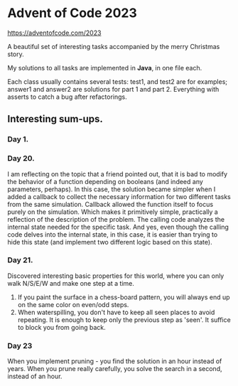 

# Advent of Code 2023

https://adventofcode.com/2023

A beautiful set of interesting tasks accompanied by the merry Christmas story.

My solutions to all tasks are implemented in **Java**, in one file each.

Each class usually contains several tests: test1, and test2 are for examples; answer1 and answer2 are solutions for part 1 and part 2. Everything with asserts to catch a bug after refactorings.

## Interesting sum-ups.

### Day 1.

### Day 20.

I am reflecting on the topic that a friend pointed out, that it is bad to modify the behavior of a function depending on booleans (and indeed any parameters, perhaps). In this case, the solution became simpler when I added a callback to collect the necessary information for two different tasks from the same simulation.
Callback allowed the function itself to focus purely on the simulation. Which makes it primitively simple, practically a reflection of the description of the problem. The calling code analyzes the internal state needed for the specific task.
And yes, even though the calling code delves into the internal state, in this case, it is easier than trying to hide this state (and implement two different logic based on this state).

### Day 21.

Discovered interesting basic properties for this world, where you can only walk N/S/E/W and make one step at a time.

1. If you paint the surface in a chess-board pattern, you will always end up on the same color on even/odd steps.
2. When waterspilling, you don't have to keep all seen places to avoid repeating. It is enough to keep only the previous step as 'seen'. It suffice to block you from going back.

### Day 23

When you implement pruning - you find the solution in an hour instead of years. When you prune really carefully, you solve the search in a second, instead of an hour.

